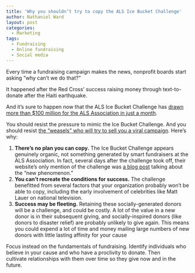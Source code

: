 ```yaml
---
title: 'Why you shouldn’t try to copy the ALS Ice Bucket Challenge'
author: Nathaniel Ward
layout: post
categories:
  - Marketing
tags:
  - Fundraising
  - Online fundraising
  - Social media
---
```

Every time a fundraising campaign makes the news, nonprofit boards start asking “why can’t we do that?”

It happened after the Red Cross’ success raising money through text-to-donate after the Haiti earthquake.

And it’s sure to happen now that the <span class="caps">ALS</span> Ice Bucket Challenge has [drawn more than $100 million for the <span class="caps">ALS</span> Association in just a month][1].

You should resist the pressure to mimic the Ice Bucket Challenge. And you should resist [the “weasels” who will try to sell you a viral campaign][2]. Here’s why:

  1. **There’s no plan you can copy.** The Ice Bucket Challenge appears genuinely organic, not something generated by smart fundraisers at the <span class="caps">ALS</span> Association. In fact, several days after the challenge took off, their website’s only mention of the challenge was [a blog post][3] talking about the “new phenomenon.”
  2. **You can’t recreate the conditions for success.** The challenge benefitted from several factors that your organization probably won’t be able to copy, including the early involvement of celebrities like Matt Lauer on national television.
  3. **Success may be fleeting.** Retaining these socially-generated donors will be a challenge, and could be costly. A lot of the value in a new donor is in their subsequent giving, and socially-inspired donors (like donors to disaster relief) are probably unlikely to give again. This means you could expend a lot of time and money mailing large numbers of new donors with little lasting affinity for your cause

Focus instead on the fundamentals of fundraising. Identify individuals who believe in your cause and who have a proclivity to donate. Then cultivate relationships with them over time so they give now and in the future.

 [1]: http://www.alsa.org/news/media/press-releases/ice-bucket-challenge-082914.html
 [2]: http://www.futurefundraisingnow.com/future-fundraising/2014/08/what-a-weasel-is-going-to-tell-you-about-the-ice-bucket-challenge.html
 [3]: http://www.alsa.org/news/archive/ice-bucket-challenge.html
